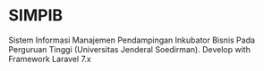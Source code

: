 # SIMPIB
Sistem Informasi Manajemen Pendampingan Inkubator Bisnis Pada Perguruan Tinggi (Universitas Jenderal Soedirman). Develop with Framework Laravel 7.x
